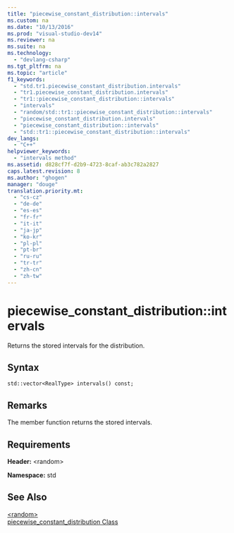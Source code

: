 ```yaml
---
title: "piecewise_constant_distribution::intervals"
ms.custom: na
ms.date: "10/13/2016"
ms.prod: "visual-studio-dev14"
ms.reviewer: na
ms.suite: na
ms.technology: 
  - "devlang-csharp"
ms.tgt_pltfrm: na
ms.topic: "article"
f1_keywords: 
  - "std.tr1.piecewise_constant_distribution.intervals"
  - "tr1.piecewise_constant_distribution.intervals"
  - "tr1::piecewise_constant_distribution::intervals"
  - "intervals"
  - "random/std::tr1::piecewise_constant_distribution::intervals"
  - "piecewise_constant_distribution.intervals"
  - "piecewise_constant_distribution::intervals"
  - "std::tr1::piecewise_constant_distribution::intervals"
dev_langs: 
  - "C++"
helpviewer_keywords: 
  - "intervals method"
ms.assetid: d828cf7f-d2b9-4723-8caf-ab3c782a2827
caps.latest.revision: 8
ms.author: "ghogen"
manager: "douge"
translation.priority.mt: 
  - "cs-cz"
  - "de-de"
  - "es-es"
  - "fr-fr"
  - "it-it"
  - "ja-jp"
  - "ko-kr"
  - "pl-pl"
  - "pt-br"
  - "ru-ru"
  - "tr-tr"
  - "zh-cn"
  - "zh-tw"
---
```

# piecewise_constant_distribution::intervals
Returns the stored intervals for the distribution.  
  
## Syntax  
  
```  
std::vector<RealType> intervals() const;  
```  
  
## Remarks  
 The member function returns the stored intervals.  
  
## Requirements  
 **Header:** \<random>  
  
 **Namespace:** std  
  
## See Also  
 [\<random>](../Topic/%3Crandom%3E.md)   
 [piecewise_constant_distribution Class](../Topic/piecewise_constant_distribution%20Class.md)